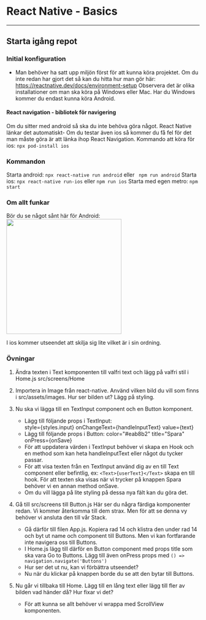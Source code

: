 # React Native - Basics

---

## Starta igång repot

### Initial konfiguration

- Man behöver ha satt upp miljön först för att kunna köra projektet. Om du inte redan har gjort det så kan du hitta hur man gör här:
  https://reactnative.dev/docs/environment-setup
  Observera det är olika installationer om man ska köra på Windows eller Mac.
  Har du Windows kommer du endast kunna köra Android.

#### React navigation - bibliotek för navigering

Om du sitter med android så ska du inte behöva göra något. React Native länkar det automatiskt-
Om du testar även ios så kommer du få fel för det man måste göra är att länka ihop React Navigation. Kommando att köra för ios: `npx pod-install ios`

### Kommandon

Starta android: `npx react-native run android` eller ` npm run android`
Starta ios: `npx react-native run-ios` eller `npm run ios`
Starta med egen metro: `npm start`

### Om allt funkar 
Bör du se något sånt här för Android: 
<br/>
<img src="https://user-images.githubusercontent.com/31372172/109775262-94e85e00-7c01-11eb-8cba-20cac367ac26.png" width="300" height="auto">
<br />

I ios kommer utseendet att skilja sig lite vilket är i sin ordning.

### Övningar

1. Ändra texten i Text komponenten till valfri text och lägg på valfri stil i Home.js src/screens/Home
2. Importera in Image från react-native. Använd vilken bild du vill som finns i src/assets/images. Hur ser bilden ut? Lägg på styling.
3. Nu ska vi lägga till en TextInput component och en Button komponent.

   - Lägg till följande props i TextInput:  
      style={styles.input}
     onChangeText={handleInputText}
     value={text}
   - Lägg till följande props i Button:
     color="#eab8b2"
     title="Spara"
     onPress={onSave}
   - För att uppdatera värden i TextInput behöver vi skapa en Hook och en method som kan heta handleInputText eller något du tycker passar.
   - För att visa texten från en TextInput använd dig av en till Text component eller befintlig, ex: `<Text>{userText}</Text>` skapa en till hook. För att texten ska visas när vi trycker på knappen Spara behöver vi en annan method onSave.
   - Om du vill lägga på lite styling på dessa nya fält kan du göra det.

4. Gå till src/screens till Button.js Här ser du några färdiga komponenter redan. Vi kommer återkomma till dem strax. Men för att se denna vy behöver vi ansluta den till vår Stack.
   - Gå därför till filen App.js. Kopiera rad 14 och klistra den under rad 14 och byt ut name och component till Buttons. Men vi kan fortfarande inte navigera oss till Buttons.
   - I Home.js lägg till därför en Button component med props title som ska vara Go to Buttons. Lägg till även onPress props med `() => navigation.navigate('Buttons')`
   - Hur ser det ut nu, kan vi förbättra utseendet?
   - Nu när du klickar på knappen borde du se att den bytar till Buttons.
5. Nu går vi tillbaka till Home. Lägg till en lång text eller lägg till fler av bilden vad händer då? Hur fixar vi det?
   - För att kunna se allt behöver vi wrappa med ScrollView komponenten.
